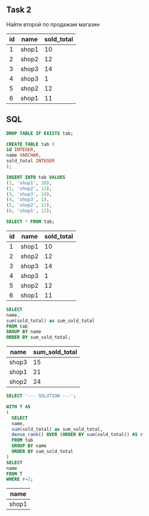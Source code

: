 ## Task 2
Найти второй по продажам магазин

|id|name |sold_total|
|--|-----|----------|
|1 |shop1|10        |
|2 |shop2|12        |
|3 |shop3|14        |
|4 |shop3|1         |
|5 |shop2|12        |
|6 |shop1|11        |

## SQL
```sql
DROP TABLE IF EXISTS tab;

CREATE TABLE tab (
id INTEGER,
name VARCHAR,
sold_total INTEGER
);

INSERT INTO tab VALUES 
(1, 'shop1', 10),
(2, 'shop2', 12),
(3, 'shop3', 14),
(4, 'shop3', 1),
(5, 'shop2', 12),
(6, 'shop1', 11);

SELECT * FROM tab;
```

|id|name |sold_total|
|--|-----|----------|
|1 |shop1|10        |
|2 |shop2|12        |
|3 |shop3|14        |
|4 |shop3|1         |
|5 |shop2|12        |
|6 |shop1|11        |

```sql
SELECT
name,
sum(sold_total) as sum_sold_total
FROM tab
GROUP BY name
ORDER BY sum_sold_total;
```

|name |sum_sold_total|
|-----|--------------|
|shop3|15            |
|shop1|21            |
|shop2|24            |

```sql
SELECT '--- SOLUTION ---';

WITH T AS
(
  SELECT
  name,
  sum(sold_total) as sum_sold_total,
  dense_rank() OVER (ORDER BY sum(sold_total)) AS r
  FROM tab
  GROUP BY name
  ORDER BY sum_sold_total
)
SELECT 
name
FROM T
WHERE r=2;
```

|name |
|-----|
|shop1|
